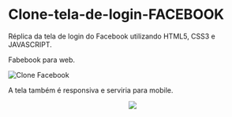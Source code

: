 # Clone-tela-de-login-FACEBOOK
Réplica da tela de login do Facebook utilizando HTML5, CSS3 e JAVASCRIPT.

Fabebook para web.

![Clone Facebook](https://user-images.githubusercontent.com/79488234/117222915-f1731f80-ade2-11eb-8715-7d67927b2351.png)

A tela também é responsiva e serviria para mobile.
<p align="center">
  <img  src="https://user-images.githubusercontent.com/79488234/117222957-05b71c80-ade3-11eb-91bc-a1c0d5c59b6a.png">
</p>


